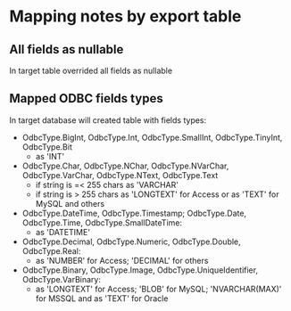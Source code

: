 Mapping notes by export table
=============================

All fields as nullable
----------------------
In target table overrided all fields as nullable

Mapped ODBC fields types
------------------------
In target database will created table with fields types:
- OdbcType.BigInt, OdbcType.Int, OdbcType.SmallInt, OdbcType.TinyInt, OdbcType.Bit
	- as 'INT'
- OdbcType.Char, OdbcType.NChar, OdbcType.NVarChar, OdbcType.VarChar, OdbcType.NText, OdbcType.Text
	- if string is =< 255 chars as 'VARCHAR' 
	- if string is > 255 chars as 'LONGTEXT' for Access or as 'TEXT' for MySQL and others
- OdbcType.DateTime, OdbcType.Timestamp; OdbcType.Date, OdbcType.Time, OdbcType.SmallDateTime:
	- as 'DATETIME'
- OdbcType.Decimal, OdbcType.Numeric, OdbcType.Double, OdbcType.Real:
	- as 'NUMBER' for Access; 'DECIMAL' for others
- OdbcType.Binary, OdbcType.Image, OdbcType.UniqueIdentifier, OdbcType.VarBinary:
	- as 'LONGTEXT' for Access; 'BLOB' for MySQL; 'NVARCHAR(MAX)' for MSSQL and as 'TEXT' for Oracle